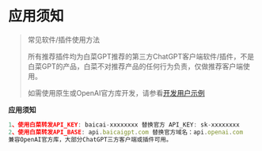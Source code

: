 # 应用须知
>
>常见软件/插件使用方法
>
>所有推荐插件均为白菜GPT推荐的第三方ChatGPT客户端软件/插件，不是白菜GPT的产品，白菜不对推荐产品的任何行为负责，仅做推荐客户端使用。
>
>如需使用原生或OpenAI官方库开发，请参看[开发用户示例](https://github.com/baicaigpt/FreeGPT_FreeApiKey/tree/main/01%E5%BA%94%E7%94%A8%E7%A4%BA%E4%BE%8B/01%E5%BC%80%E5%8F%91%E7%94%A8%E6%88%B7)

**应用须知**

```js
1、使用白菜转发API_KEY: baicai-xxxxxxxx 替换官方 API_KEY: sk-xxxxxxxx
2、使用白菜转发API_BASE: api.baicaigpt.com 替换官方域名：api.openai.com
兼容OpenAI官方库，大部分ChatGPT三方客户端或插件可用。
```
